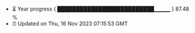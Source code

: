 - ⏳ Year progress { ██████████████████████████▁▁▁▁ } 87.48 %
- ⏰ Updated on Thu, 16 Nov 2023 07:15:53 GMT

